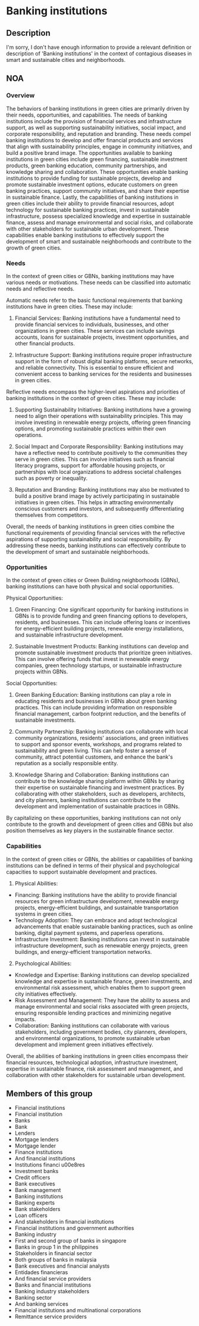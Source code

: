 # Banking institutions

## Description

I'm sorry, I don't have enough information to provide a relevant definition or description of 'Banking institutions' in the context of contagious diseases in smart and sustainable cities and neighborhoods.

## NOA

### Overview

The behaviors of banking institutions in green cities are primarily driven by their needs, opportunities, and capabilities. The needs of banking institutions include the provision of financial services and infrastructure support, as well as supporting sustainability initiatives, social impact, and corporate responsibility, and reputation and branding. These needs compel banking institutions to develop and offer financial products and services that align with sustainability principles, engage in community initiatives, and build a positive brand image. The opportunities available to banking institutions in green cities include green financing, sustainable investment products, green banking education, community partnerships, and knowledge sharing and collaboration. These opportunities enable banking institutions to provide funding for sustainable projects, develop and promote sustainable investment options, educate customers on green banking practices, support community initiatives, and share their expertise in sustainable finance. Lastly, the capabilities of banking institutions in green cities include their ability to provide financial resources, adopt technology for sustainable banking practices, invest in sustainable infrastructure, possess specialized knowledge and expertise in sustainable finance, assess and manage environmental and social risks, and collaborate with other stakeholders for sustainable urban development. These capabilities enable banking institutions to effectively support the development of smart and sustainable neighborhoods and contribute to the growth of green cities.

### Needs

In the context of green cities or GBNs, banking institutions may have various needs or motivations. These needs can be classified into automatic needs and reflective needs.

Automatic needs refer to the basic functional requirements that banking institutions have in green cities. These may include:

1. Financial Services: Banking institutions have a fundamental need to provide financial services to individuals, businesses, and other organizations in green cities. These services can include savings accounts, loans for sustainable projects, investment opportunities, and other financial products.

2. Infrastructure Support: Banking institutions require proper infrastructure support in the form of robust digital banking platforms, secure networks, and reliable connectivity. This is essential to ensure efficient and convenient access to banking services for the residents and businesses in green cities.

Reflective needs encompass the higher-level aspirations and priorities of banking institutions in the context of green cities. These may include:

1. Supporting Sustainability Initiatives: Banking institutions have a growing need to align their operations with sustainability principles. This may involve investing in renewable energy projects, offering green financing options, and promoting sustainable practices within their own operations.

2. Social Impact and Corporate Responsibility: Banking institutions may have a reflective need to contribute positively to the communities they serve in green cities. This can involve initiatives such as financial literacy programs, support for affordable housing projects, or partnerships with local organizations to address societal challenges such as poverty or inequality.

3. Reputation and Branding: Banking institutions may also be motivated to build a positive brand image by actively participating in sustainable initiatives in green cities. This helps in attracting environmentally conscious customers and investors, and subsequently differentiating themselves from competitors.

Overall, the needs of banking institutions in green cities combine the functional requirements of providing financial services with the reflective aspirations of supporting sustainability and social responsibility. By addressing these needs, banking institutions can effectively contribute to the development of smart and sustainable neighborhoods.

### Opportunities

In the context of green cities or Green Building neighborhoods (GBNs), banking institutions can have both physical and social opportunities.

Physical Opportunities:
1. Green Financing: One significant opportunity for banking institutions in GBNs is to provide funding and green financing options to developers, residents, and businesses. This can include offering loans or incentives for energy-efficient building projects, renewable energy installations, and sustainable infrastructure development.

2. Sustainable Investment Products: Banking institutions can develop and promote sustainable investment products that prioritize green initiatives. This can involve offering funds that invest in renewable energy companies, green technology startups, or sustainable infrastructure projects within GBNs.

Social Opportunities:
1. Green Banking Education: Banking institutions can play a role in educating residents and businesses in GBNs about green banking practices. This can include providing information on responsible financial management, carbon footprint reduction, and the benefits of sustainable investments.

2. Community Partnership: Banking institutions can collaborate with local community organizations, residents' associations, and green initiatives to support and sponsor events, workshops, and programs related to sustainability and green living. This can help foster a sense of community, attract potential customers, and enhance the bank's reputation as a socially responsible entity.

3. Knowledge Sharing and Collaboration: Banking institutions can contribute to the knowledge sharing platform within GBNs by sharing their expertise on sustainable financing and investment practices. By collaborating with other stakeholders, such as developers, architects, and city planners, banking institutions can contribute to the development and implementation of sustainable practices in GBNs.

By capitalizing on these opportunities, banking institutions can not only contribute to the growth and development of green cities and GBNs but also position themselves as key players in the sustainable finance sector.

### Capabilities

In the context of green cities or GBNs, the abilities or capabilities of banking institutions can be defined in terms of their physical and psychological capacities to support sustainable development and practices. 

1. Physical Abilities: 
- Financing: Banking institutions have the ability to provide financial resources for green infrastructure development, renewable energy projects, energy-efficient buildings, and sustainable transportation systems in green cities.
- Technology Adoption: They can embrace and adopt technological advancements that enable sustainable banking practices, such as online banking, digital payment systems, and paperless operations.
- Infrastructure Investment: Banking institutions can invest in sustainable infrastructure development, such as renewable energy projects, green buildings, and energy-efficient transportation networks.

2. Psychological Abilities: 
- Knowledge and Expertise: Banking institutions can develop specialized knowledge and expertise in sustainable finance, green investments, and environmental risk assessment, which enables them to support green city initiatives effectively.
- Risk Assessment and Management: They have the ability to assess and manage environmental and social risks associated with green projects, ensuring responsible lending practices and minimizing negative impacts.
- Collaboration: Banking institutions can collaborate with various stakeholders, including government bodies, city planners, developers, and environmental organizations, to promote sustainable urban development and implement green initiatives effectively.

Overall, the abilities of banking institutions in green cities encompass their financial resources, technological adoption, infrastructure investment, expertise in sustainable finance, risk assessment and management, and collaboration with other stakeholders for sustainable urban development.

## Members of this group

* Financial institutions
* Financial institution
* Banks
* Bank
* Lenders
* Mortgage lenders
* Mortgage lender
* Finance institutions
* And financial institutions
* Institutions financi u00e8res
* Investment banks
* Credit officers
* Bank executives
* Bank management
* Banking institutions
* Banking experts
* Bank stakeholders
* Loan officers
* And stakeholders in financial institutions
* Financial institutions and government authorities
* Banking industry
* First and second group of banks in singapore
* Banks in group 1 in the philippines
* Stakeholders in financial sector
* Both groups of banks in malaysia
* Bank executives and financial analysts
* Entidades financieras
* And financial service providers
* Banks and financial institutions
* Banking industry stakeholders
* Banking sector
* And banking services
* Financial institutions and multinational corporations
* Remittance service providers